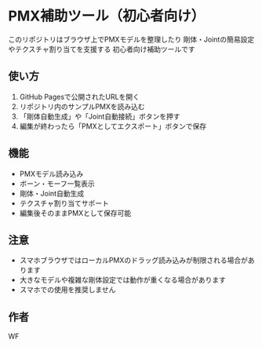 # PMX補助ツール（初心者向け）

このリポジトリはブラウザ上でPMXモデルを整理したり
剛体・Jointの簡易設定やテクスチャ割り当てを支援する
初心者向け補助ツールです

## 使い方
1. GitHub Pagesで公開されたURLを開く
2. リポジトリ内のサンプルPMXを読み込む
3. 「剛体自動生成」や「Joint自動接続」ボタンを押す
4. 編集が終わったら「PMXとしてエクスポート」ボタンで保存

## 機能
- PMXモデル読み込み
- ボーン・モーフ一覧表示
- 剛体・Joint自動生成
- テクスチャ割り当てサポート
- 編集後そのままPMXとして保存可能

## 注意
- スマホブラウザではローカルPMXのドラッグ読み込みが制限される場合があります
- 大きなモデルや複雑な剛体設定では動作が重くなる場合があります
- スマホでの使用を推奨しません

## 作者
WF
